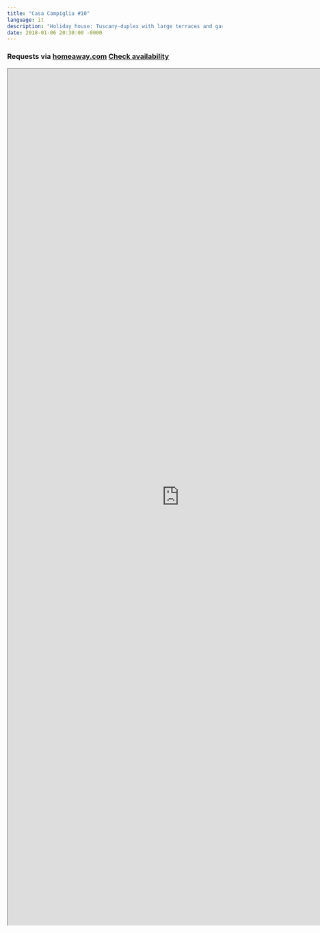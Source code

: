 ```yaml
---
title: "Casa Campiglia #10"
language: it
description: "Holiday house: Tuscany-duplex with large terraces and garden in medieval town"
date: 2018-01-06 20:30:00 -0000
---
```



<h3>Requests via <a href="https://www.homeaway.com/vacation-rental/p2391784">homeaway.com</a> 
<!--or directly via email to <strong><a href="mailto:info@casacampiglia.eu">info@casacampiglia.eu </a></strong>!
<br>-->
<a href="https://www.homeaway.com/vacation-rental/p2391784#calendar">Check availability</a></h3>
<center>
<iframe src="https://www.homeaway.com/vacation-rental/p2391784" width="800" height="2000"></iframe>
</center>
